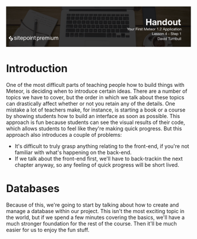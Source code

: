 ![](headings/4.1.png)

# Introduction

One of the most difficult parts of teaching people how to build things with Meteor, is deciding when to introduce certain ideas. There are a number of topics we have to cover, but the order in which we talk about these topics can drastically affect whether or not you retain any of the details. One mistake a lot of teachers make, for instance, is starting a book or a course by showing students how to build an interface as soon as possible. This approach is fun because students can see the visual results of their code, which allows students to feel like they're making quick progress. But this approach also introduces a couple of problems:

* It's difficult to truly grasp anything relating to the front-end, if you're not familiar with what's happening on the back-end.
* If we talk about the front-end first, we'll have to back-trackin the next chapter anyway, so any feeling of quick progress will be short lived.

# Databases

Because of this, we're going to start by talking about how to create and manage a database within our project. This isn't the most exciting topic in the world, but if we spend a few minutes covering the basics, we'll have a much stronger foundation for the rest of the course. Then it'll be much easier for us to enjoy the fun stuff.